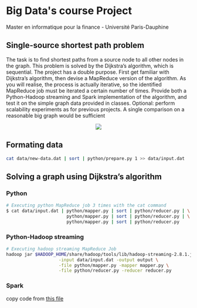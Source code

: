 # Big Data's course Project

Master en informatique pour la finance - Université Paris-Dauphine

## Single-source shortest path problem

The task is to find shortest paths from a source node to all other nodes in the graph. This problem is solved by the Dijkstra’s algorithm, which is sequential.
The project has a double purpose. First get familiar with Dijkstra’s algorithm, then devise a MapReduce version of the algorithm. As you will realise, the process is actually iterative, so the identified MapReduce job must be iterated a certain number of times.
Provide both a Python-Hadoop streaming and Spark implementation of the algorithm, and test it on the simple graph data provided in classes.
Optional: perform scalability experiments as for previous projects. A single comparison on a reasonable big graph would be sufficient

<p align="center">
  <img src="https://upload.wikimedia.org/wikipedia/commons/5/57/Dijkstra_Animation.gif">
</p>

## Formating data

```sh
cat data/new-data.dat | sort | python/prepare.py 1 >> data/input.dat
```

## Solving a graph using Dijkstra’s algorithm

### Python

```sh
# Executing python MapReduce job 3 times with the cat command
$ cat data/input.dat | python/mapper.py | sort | python/reducer.py | \
                       python/mapper.py | sort | python/reducer.py | \
                       python/mapper.py | sort | python/reducer.py
```

### Python-Hadoop streaming

```sh
# Executing hadoop streaming MapReduce Job
hadoop jar $HADOOP_HOME/share/hadoop/tools/lib/hadoop-streaming-2.8.1.jar \
                    -input data/input.dat -output output \
                    -file python/mapper.py -mapper mapper.py \
                    -file python/reducer.py -reducer reducer.py
```

### Spark

copy code from [this file](spark.py)
